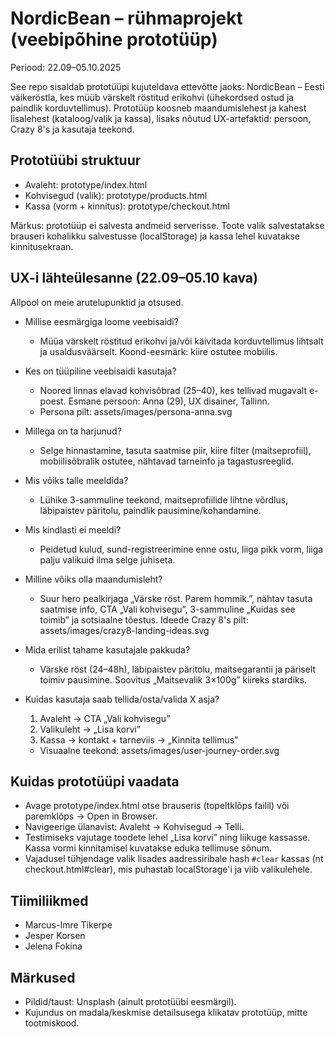 # NordicBean – rühmaprojekt (veebipõhine prototüüp)

Periood: 22.09–05.10.2025

See repo sisaldab prototüüpi kujuteldava ettevõtte jaoks: NordicBean – Eesti väikeröstla, kes müüb värskelt röstitud erikohvi (ühekordsed ostud ja paindlik korduvtellimus). Prototüüp koosneb maandumislehest ja kahest lisalehest (kataloog/valik ja kassa), lisaks nõutud UX-artefaktid: persoon, Crazy 8's ja kasutaja teekond.

## Prototüübi struktuur
- Avaleht: prototype/index.html
- Kohvisegud (valik): prototype/products.html
- Kassa (vorm + kinnitus): prototype/checkout.html

Märkus: prototüüp ei salvesta andmeid serverisse. Toote valik salvestatakse brauseri kohalikku salvestusse (localStorage) ja kassa lehel kuvatakse kinnitusekraan.

## UX-i lähteülesanne (22.09–05.10 kava)
Allpool on meie arutelupunktid ja otsused.

- Millise eesmärgiga loome veebisaidi?
  - Müüa värskelt röstitud erikohvi ja/või käivitada korduvtellimus lihtsalt ja usaldusväärselt. Koond-eesmärk: kiire ostutee mobiilis.

- Kes on tüüpiline veebisaidi kasutaja?
  - Noored linnas elavad kohvisõbrad (25–40), kes tellivad mugavalt e-poest. Esmane persoon: Anna (29), UX disainer, Tallinn.
  - Persona pilt: assets/images/persona-anna.svg

- Millega on ta harjunud?
  - Selge hinnastamine, tasuta saatmise piir, kiire filter (maitseprofiil), mobiilisõbralik ostutee, nähtavad tarneinfo ja tagastusreeglid.

- Mis võiks talle meeldida?
  - Lühike 3-sammuline teekond, maitseprofiilide lihtne võrdlus, läbipaistev päritolu, paindlik pausimine/kohandamine.

- Mis kindlasti ei meeldi?
  - Peidetud kulud, sund-registreerimine enne ostu, liiga pikk vorm, liiga palju valikuid ilma selge juhiseta.

- Milline võiks olla maandumisleht?
  - Suur hero pealkirjaga „Värske röst. Parem hommik.”, nähtav tasuta saatmise info, CTA „Vali kohvisegu”, 3-sammuline „Kuidas see toimib” ja sotsiaalne tõestus. Ideede Crazy 8's pilt: assets/images/crazy8-landing-ideas.svg

- Mida erilist tahame kasutajale pakkuda?
  - Värske röst (24–48h), läbipaistev päritolu, maitsegarantii ja päriselt toimiv pausimine. Soovitus „Maitsevalik 3×100g” kiireks stardiks.

- Kuidas kasutaja saab tellida/osta/valida X asja?
  1) Avaleht → CTA „Vali kohvisegu”
  2) Valikuleht → „Lisa korvi”
  3) Kassa → kontakt + tarneviis → „Kinnita tellimus”
  - Visuaalne teekond: assets/images/user-journey-order.svg

## Kuidas prototüüpi vaadata
- Avage prototype/index.html otse brauseris (topeltklõps failil) või paremklõps → Open in Browser.
- Navigeerige ülanavist: Avaleht → Kohvisegud → Telli.
- Testimiseks vajutage toodete lehel „Lisa korvi” ning liikuge kassasse. Kassa vormi kinnitamisel kuvatakse eduka tellimuse sõnum.
- Vajadusel tühjendage valik lisades aadressiribale hash `#clear` kassas (nt checkout.html#clear), mis puhastab localStorage'i ja viib valikulehele.

## Tiimiliikmed
 - Marcus-Imre Tikerpe
 - Jesper Korsen
 - Jelena Fokina

## Märkused
- Pildid/taust: Unsplash (ainult prototüübi eesmärgil).
- Kujundus on madala/keskmise detailsusega klikatav prototüüp, mitte tootmiskood.
